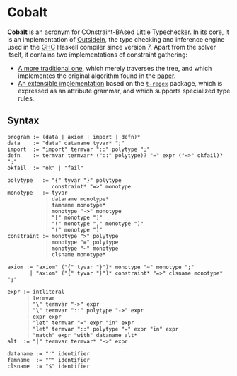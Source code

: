 Cobalt
======

**Cobalt** is an acronym for COnstraint-BAsed Little Typechecker. In its core, it is an implementation of [OutsideIn](http://research.microsoft.com/en-us/um/people/simonpj/papers/constraints/jfp-outsidein.pdf), the type checking and inference engine used in the [GHC](https://www.haskell.org/ghc/) Haskell compiler since version 7. Apart from the solver itself, it contains two implementations of constraint gathering:

  * [A more traditional one](https://github.com/serras/cobalt/blob/master/src/Cobalt/OutsideIn/Gather.hs), which merely traverses the tree, and which implementes the original algorithm found in the [paper](http://research.microsoft.com/en-us/um/people/simonpj/papers/constraints/jfp-outsidein.pdf).
  * [An extensible implementation](https://github.com/serras/cobalt/blob/master/src/Cobalt/Script/Gather.hs) based on the [`t-regex`](https://github.com/serras/t-regex) package, which is expressed as an attribute grammar, and which supports specialized type rules.


## Syntax

```
program := (data | axiom | import | defn)*
data    := "data" dataname tyvar* ";"
import  := "import" termvar "::" polytype ";"
defn    := termvar termvar* ("::" polytype)? "=" expr ("=>" okfail)? ";"
okfail  := "ok" | "fail"

polytype   := "{" tyvar "}" polytype
            | constraint* "=>" monotype
monotype   := tyvar
            | dataname monotype*
            | famname monotype*
            | monotype "->" monotype
            | "[" monotype "]"
            | "(" monotype "," monotype ")"
            | "(" monotype ")"
constraint := monotype ">" polytype
            | monotype "=" polytype
            | monotype "~" monotype
            | clsname monotype*

axiom := "axiom" ("{" tyvar "}")* monotype "~" monotype ";"
       | "axiom" ("{" tyvar "}")* constraint* "=>" clsname monotype* ";"

expr := intliteral
      | termvar
	  | "\" termvar "->" expr
	  | "\" termvar "::" polytype "->" expr
	  | expr expr
	  | "let" termvar "=" expr "in" expr
	  | "let" termvar "::" polytype "=" expr "in" expr
	  | "match" expr "with" dataname alt*
alt  := "|" termvar termvar* "->" expr

dataname := "'" identifier
famname  := "^" identifier
clsname  := "$" identifier
```

